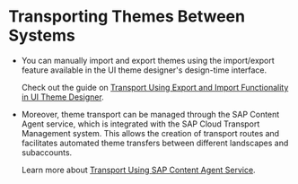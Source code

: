 <!-- loioebc8f52da8ea43d58335501c8d87ddcc -->

# Transporting Themes Between Systems

-   You can manually import and export themes using the import/export feature available in the UI theme designer's design-time interface.

    Check out the guide on [Transport Using Export and Import Functionality in UI Theme Designer](transport-using-export-and-import-functionality-in-ui-theme-designer-d2a6041.md).

-   Moreover, theme transport can be managed through the SAP Content Agent service, which is integrated with the SAP Cloud Transport Management system. This allows the creation of transport routes and facilitates automated theme transfers between different landscapes and subaccounts.

    Learn more about [Transport Using SAP Content Agent Service](transport-using-sap-content-agent-service-79fe4d9.md).


